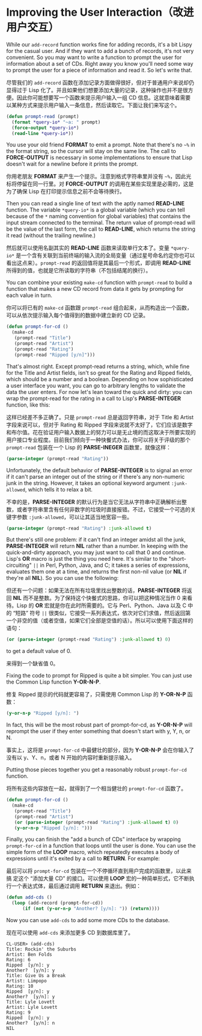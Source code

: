 # Improving the User Interaction（改进用户交互）

While our `add-record` function works fine for adding records, it's a
bit Lispy for the casual user. And if they want to add a bunch of
records, it's not very convenient. So you may want to write a function
to prompt the user for information about a set of CDs. Right away you
know you'll need some way to prompt the user for a piece of
information and read it. So let's write that.

尽管我们的 `add-record`
函数在添加记录方面做得很好，但对于普通用户来说却仍显得过于 Lisp
化了。并且如果他们想要添加大量的记录，这种操作也并不是很方便。因此你可能想要写一个函数来提示用户输入一组
CD 信息。这就意味着需要以某种方式来提示用户输入一条信息，然后读取它。下面让我们来写这个。

```lisp
(defun prompt-read (prompt)
  (format *query-io* "~a: " prompt)
  (force-output *query-io*)
  (read-line *query-io*))
```

You use your old friend **FORMAT** to emit a prompt. Note that there's no
`~%` in the format string, so the cursor will stay on the same line. The
call to **FORCE-OUTPUT** is necessary in some implementations to ensure
that Lisp doesn't wait for a newline before it prints the prompt.

你用老朋友 **FORMAT**
来产生一个提示。注意到格式字符串里并没有 `~%`，因此光标将停留在同一行里。对
**FORCE-OUTPUT** 的调用在某些实现里是必需的，这是为了确保
Lisp 在打印提示信息之前不会等待换行。

Then you can read a single line of text with the aptly named **READ-LINE**
function. The variable `*query-io*` is a global variable (which you can
tell because of the `*` naming convention for global variables) that
contains the input stream connected to the terminal. The return value
of prompt-read will be the value of the last form, the call to
**READ-LINE**, which returns the string it read (without the trailing
newline.)

然后就可以使用名副其实的 **READ-LINE** 函数来读取单行文本了。变量 `*query-io*`
是一个含有关联到当前终端的输入流的全局变量（通过星号命名约定你也可以看出这点来）。`prompt-read`
的返回值将是其最后一个形式，即调用 **READ-LINE**
所得到的值，也就是它所读取的字符串（不包括结尾的换行）。

You can combine your existing `make-cd` function with `prompt-read` to
build a function that makes a new CD record from data it gets by
prompting for each value in turn.

你可以将已有的 `make-cd` 函数跟 `prompt-read`
组合起来，从而构造出一个函数，可以从依次提示输入每个值得到的数据中建立新的
CD 记录。

```lisp
(defun prompt-for-cd ()
  (make-cd
   (prompt-read "Title")
   (prompt-read "Artist")
   (prompt-read "Rating")
   (prompt-read "Ripped [y/n]")))
```

That's almost right. Except prompt-read returns a string, which, while
fine for the Title and Artist fields, isn't so great for the Rating
and Ripped fields, which should be a number and a boolean. Depending
on how sophisticated a user interface you want, you can go to
arbitrary lengths to validate the data the user enters. For now
let's lean toward the quick and dirty: you can wrap the prompt-read
for the rating in a call to Lisp's **PARSE-INTEGER** function, like this:
  
这样已经差不多正确了。只是 `prompt-read` 总是返回字符串，对于 Title
和 Artist 字段来说可以，但对于 Rating 和 Ripped
字段来说就不太好了，它们应该是数字和布尔值。花在验证用户输入数据上的努力可以是无止境的而这取决于所要实现的用户接口专业程度。目前我们倾向于一种快餐式办法，你可以将关于评级的那个
`prompt-read` 包装在一个 Lisp 的 **PARSE-INEGER** 函数里，就像这样：

```lisp
(parse-integer (prompt-read "Rating"))
```

Unfortunately, the default behavior of **PARSE-INTEGER** is to signal an
error if it can't parse an integer out of the string or if there's any
non-numeric junk in the string. However, it takes an optional keyword
argument `:junk-allowed`, which tells it to relax a bit.

不幸的是，**PARSE-INTEGER**
的默认行为是当它无法从字符串中正确解析出整数，或者字符串里含有任何非数字的垃圾时直接报错。不过，它接受一个可选的关键字参数
`:junk-allowed`，可以让其适当地宽容一些。

```lisp
(parse-integer (prompt-read "Rating") :junk-allowed t)
```

But there's still one problem: if it can't find an integer amidst all
the junk, **PARSE-INTEGER** will return **NIL** rather than a number. In
keeping with the quick-and-dirty approach, you may just want to call
that 0 and continue. Lisp's **OR** macro is just the thing you need
here. It's similar to the "short-circuiting" `||` in Perl, Python, Java,
and C; it takes a series of expressions, evaluates them one at a time,
and returns the first non-nil value (or **NIL** if they're all **NIL**). So
you can use the following:

但还有一个问题：如果无法在所有垃圾里找出整数的话，**PARSE-INTEGER** 将返回
**NIL** 而不是整数。为了保持这个快餐式的思路，你可以把这种情况当作 0
来看待。Lisp 的 **OR** 宏就是你在此时所需要的。它与 Perl、Python、Java
以及 C 中的 “短路” 符号 `||`
很类似，它接受一系列表达式，依次对它们求值，然后返回第一个非空的值（或者空值，如果它们全部是空值的话）。所以可以使用下面这样的语句：

```lisp
(or (parse-integer (prompt-read "Rating") :junk-allowed t) 0)
```
to get a default value of 0.

来得到一个缺省值 0。

Fixing the code to prompt for Ripped is quite a bit simpler. You can
just use the Common Lisp function **Y-OR-N-P**.

修复 Ripped 提示的代码就更容易了，只需使用 Common Lisp 的 **Y-OR-N-P**
函数：

```lisp
(y-or-n-p "Ripped [y/n]: ")
```

In fact, this will be the most robust part of prompt-for-cd, as
**Y-OR-N-P** will reprompt the user if they enter something that doesn't
start with y, Y, n, or N.

事实上，这将是 `prompt-for-cd` 中最健壮的部分，因为 **Y-OR-N-P**
会在你输入了没有以 y、Y、n，或者 N 开始的内容时重新提示输入。

Putting those pieces together you get a reasonably robust
`prompt-for-cd` function.

将所有这些内容放在一起，就得到了一个相当健壮的 `prompt-for-cd` 函数了。

```lisp
(defun prompt-for-cd ()
  (make-cd
   (prompt-read "Title")
   (prompt-read "Artist")
   (or (parse-integer (prompt-read "Rating") :junk-allowed t) 0)
   (y-or-n-p "Ripped [y/n]: ")))
```

Finally, you can finish the "add a bunch of CDs" interface by wrapping
`prompt-for-cd` in a function that loops until the user is done. You
can use the simple form of the **LOOP** macro, which repeatedly executes a
body of expressions until it's exited by a call to **RETURN**. For
example:

最后可以将 `prompt-for-cd` 包装在一个不停循环直到用户完成的函数里，以此来搞
定这个 “添加大量 CD” 的接口。可以使用 **LOOP**
宏的一种简单形式，它不断执行一个表达式体，最后通过调用 **RETURN** 来退出。例如：

```lisp
(defun add-cds ()
  (loop (add-record (prompt-for-cd))
      (if (not (y-or-n-p "Another? [y/n]: ")) (return))))
```
      
Now you can use `add-cds` to add some more CDs to the database.

现在可以使用 `add-cds` 来添加更多 CD 到数据库里了。

```
CL-USER> (add-cds)
Title: Rockin' the Suburbs
Artist: Ben Folds
Rating: 6
Ripped  [y/n]: y
Another?  [y/n]: y
Title: Give Us a Break
Artist: Limpopo
Rating: 10
Ripped  [y/n]: y
Another?  [y/n]: y
Title: Lyle Lovett
Artist: Lyle Lovett
Rating: 9
Ripped  [y/n]: y
Another?  [y/n]: n
NIL
```
